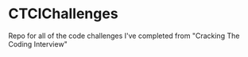 # CTCIChallenges
Repo for all of the code challenges I've completed from "Cracking The Coding Interview"
